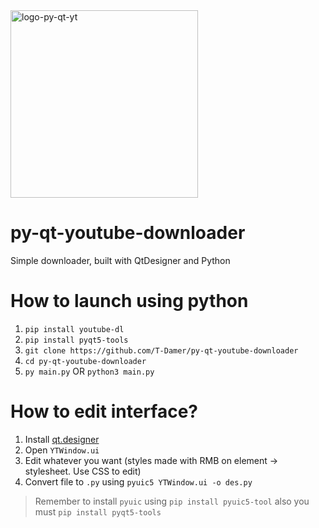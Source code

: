 <img src="https://user-images.githubusercontent.com/49658988/125802715-0cba16b2-1bc1-479d-a9bd-1e963f9c8146.png" alt="logo-py-qt-yt" width="300" height="300"/>

# py-qt-youtube-downloader
Simple downloader, built with QtDesigner and Python 

# How to launch using python

1) `pip install youtube-dl`
2) `pip install pyqt5-tools`
3) `git clone https://github.com/T-Damer/py-qt-youtube-downloader`
4) `cd py-qt-youtube-downloader`
5) `py main.py` OR `python3 main.py`

# How to edit interface?

1) Install [qt.designer](https://www.qt.io/download-qt-installer)
2) Open `YTWindow.ui`
3) Edit whatever you want (styles made with RMB on element -> stylesheet. Use CSS to edit)
4) Convert file to `.py` using `pyuic5 YTWindow.ui -o des.py`
> Remember to install `pyuic` using `pip install pyuic5-tool` also you must `pip install pyqt5-tools`